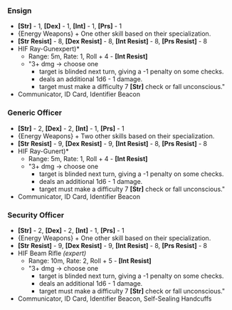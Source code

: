 ### Ensign
- **\[Str\]** - 1, **\[Dex\]** - 1, **\[Int\]** - 1, **\[Prs\]** - 1
- {Energy Weapons} + One other skill based on their specialization.
- **\[Str Resist\]** - 8, **\[Dex Resist\]** - 8, **\[Int Resist\]** - 8, **\[Prs Resist\]** - 8
- HIF Ray-Gunexpert)*
	- Range: 5m, Rate: 1, Roll + 4 - **\[Int Resist\]**
	- "3+ dmg → choose one
		- target is blinded next turn, giving a -1 penalty on some checks.
		- deals an additional 1d6 - 1 damage.
		- target must make a difficulty 7 **\[Str\]** check or fall unconscious."
- Communicator, ID Card, Identifier Beacon
### Generic Officer
- **\[Str\]** - 2, **\[Dex\]** - 2, **\[Int\]** - 1, **\[Prs\]** - 1
- {Energy Weapons} + Two other skills based on their specialization.
- **\[Str Resist\]** - 9, **\[Dex Resist\]** - 9, **\[Int Resist\]** - 8, **\[Prs Resist\]** - 8
- HIF Ray-Gunert)*
	- Range: 5m, Rate: 1, Roll + 4 - **\[Int Resist\]**
	- "3+ dmg → choose one
		- target is blinded next turn, giving a -1 penalty on some checks.
		- deals an additional 1d6 - 1 damage.
		- target must make a difficulty 7 **\[Str\]** check or fall unconscious."
- Communicator, ID Card, Identifier Beacon
### Security Officer
- **\[Str\]** - 2, **\[Dex\]** - 2, **\[Int\]** - 1, **\[Prs\]** - 1
- {Energy Weapons} + One other skill based on their specialization.
- **\[Str Resist\]** - 9, **\[Dex Resist\]** - 9, **\[Int Resist\]** - 8, **\[Prs Resist\]** - 8
- HIF Beam Rifle *(expert)*
	- Range: 10m, Rate: 2, Roll + 5 - **\[Int Resist\]**
	- "3+ dmg → choose one
		- target is blinded next turn, giving a -1 penalty on some checks.
		- deals an additional 1d6 - 1 damage.
		- target must make a difficulty 7 **\[Str\]** check or fall unconscious."
- Communicator, ID Card, Identifier Beacon, Self-Sealing Handcuffs
